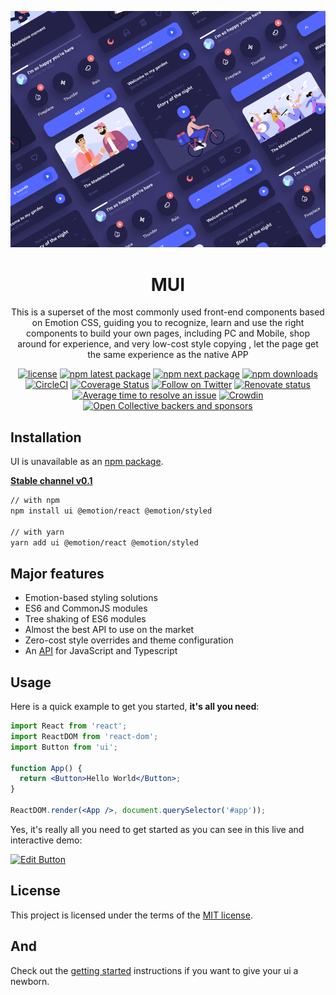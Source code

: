 <!-- markdownlint-disable-next-line -->
<p align="center">
  <img src="./images/logo.jpg" alt="ui: An ui component">
  
</p>
<h1 align="center">MUI</h1>

<div align="center">

This is a superset of the most commonly used front-end components based on Emotion CSS, guiding you to recognize, learn and use the right components to build your own pages, including PC and Mobile, shop around for experience, and very low-cost style copying , let the page get the same experience as the native APP

[![license](https://img.shields.io/badge/license-MIT-blue.svg)](https://github.com/mui-org/material-ui/blob/HEAD/LICENSE)
[![npm latest package](https://img.shields.io/npm/v/@mui/material/latest.svg)](https://www.npmjs.com/package/@mui/material)
[![npm next package](https://img.shields.io/npm/v/@mui/material/next.svg)](https://www.npmjs.com/package/@mui/material)
[![npm downloads](https://img.shields.io/npm/dm/@mui/material.svg)](https://www.npmjs.com/package/@mui/material)
[![CircleCI](https://circleci.com/gh/mui-org/material-ui/tree/master.svg?style=shield)](https://app.circleci.com/pipelines/github/mui-org/material-ui?branch=master)
[![Coverage Status](https://img.shields.io/codecov/c/github/mui-org/material-ui/master.svg)](https://codecov.io/gh/mui-org/material-ui/branch/master)
[![Follow on Twitter](https://img.shields.io/twitter/follow/MaterialUI.svg?label=follow+Material-UI)](https://twitter.com/MaterialUI)
[![Renovate status](https://img.shields.io/badge/renovate-enabled-brightgreen.svg)](https://github.com/mui-org/material-ui/issues/27062)
[![Average time to resolve an issue](https://isitmaintained.com/badge/resolution/mui-org/material-ui.svg)](https://isitmaintained.com/project/mui-org/material-ui 'Average time to resolve an issue')
[![Crowdin](https://badges.crowdin.net/material-ui-docs/localized.svg)](https://translate.mui.com/project/material-ui-docs)
[![Open Collective backers and sponsors](https://img.shields.io/opencollective/all/mui)](https://opencollective.com/mui)

</div>

## Installation

UI is unavailable as an [npm package](https://www.npmjs.com/package/).

**[Stable channel v0.1](https:///)**

```sh
// with npm
npm install ui @emotion/react @emotion/styled

// with yarn
yarn add ui @emotion/react @emotion/styled
```

## Major features

- Emotion-based styling solutions
- ES6 and CommonJS modules
- Tree shaking of ES6 modules
- Almost the best API to use on the market
- Zero-cost style overrides and theme configuration
- An [API](https:///) for JavaScript and Typescript

## Usage

Here is a quick example to get you started, **it's all you need**:

```jsx
import React from 'react';
import ReactDOM from 'react-dom';
import Button from 'ui';

function App() {
  return <Button>Hello World</Button>;
}

ReactDOM.render(<App />, document.querySelector('#app'));
```

Yes, it's really all you need to get started as you can see in this live and interactive demo:

[![Edit Button](https://)](https://)

## License

This project is licensed under the terms of the
[MIT license](/LICENSE).

## And

Check out the [getting started](https:///) instructions if you want to give your ui a newborn.
